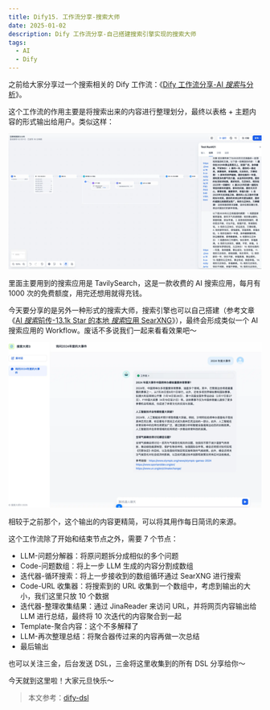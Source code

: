 ```yaml
---
title: Dify15. 工作流分享-搜索大师
date: 2025-01-02
description: Dify 工作流分享-自己搭建搜索引擎实现的搜索大师
tags:
  - AI
  - Dify
---
```


之前给大家分享过一个搜索相关的 Dify 工作流：《[Dify 工作流分享-AI ](https://mp.weixin.qq.com/s/6z9B68yJ4-8m7DBmWFgpqw)*[搜索](https://mp.weixin.qq.com/s/6z9B68yJ4-8m7DBmWFgpqw)*[与分析](https://mp.weixin.qq.com/s/6z9B68yJ4-8m7DBmWFgpqw)》。

这个工作流的作用主要是将搜索出来的内容进行整理划分，最终以表格 + 主题内容的形式输出给用户。类似这样：

![](assets/QtvHIU8RSurnxjUbJ-S_LuJzefcWdSzUGjZTrcaEa5c=.webp)

里面主要用到的搜索应用是 TavilySearch，这是一款收费的 AI 搜索应用，每月有 1000 次的免费额度，用完还想用就得充钱。

今天要分享的是另外一种形式的搜索大师，搜索引擎也可以自己搭建（参考文章《[AI ](https://mp.weixin.qq.com/s/XJLAVBdrs1yhIn9sIANMOw)*[搜索](https://mp.weixin.qq.com/s/XJLAVBdrs1yhIn9sIANMOw)*[前传-13.1k Star 的本地 ](https://mp.weixin.qq.com/s/XJLAVBdrs1yhIn9sIANMOw)*[搜索](https://mp.weixin.qq.com/s/XJLAVBdrs1yhIn9sIANMOw)*[应用 SearXNG](https://mp.weixin.qq.com/s/XJLAVBdrs1yhIn9sIANMOw)》），最终会形成类似一个 AI 搜索应用的 Workflow。废话不多说我们一起来看看效果吧～

![](assets/k3sMIdyDNXascCD5N8TjxiAYYfr7uo51XwhHlBFFTA8=.webp)

相较于之前那个，这个输出的内容更精简，可以将其用作每日简讯的来源。

这个工作流除了开始和结束节点之外，需要 7 个节点：

* LLM-问题分解器：将原问题拆分成相似的多个问题
* Code-问题数组：将上一步 LLM 生成的内容分割成数组
* 迭代器-循环搜索：将上一步接收到的数组循环通过 SearXNG 进行搜索
* Code-URL 收集器：将搜索到的 URL 收集到一个数组中，考虑到输出的大小，我们这里只放 10 个数据
* 迭代器-整理收集结果：通过 JinaReader 来访问 URL，并将网页内容输出给 LLM 进行总结，最终将 10 次迭代的内容聚合到一起
* Template-聚合内容：这个不多解释了
* LLM-再次整理总结：将聚合器传过来的内容再做一次总结
* 最后输出

也可以关注三金，后台发送 DSL，三金将这里收集到的所有 DSL 分享给你～

今天就到这里啦！大家元旦快乐～

> 本文参考：[dify-dsl](https://github.com/Winson-030/dify-DSL)
